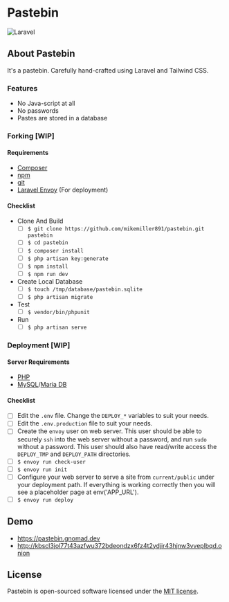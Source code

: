 # Pastebin

![Laravel](https://github.com/mikemiller891/pastebin/workflows/Laravel/badge.svg)

## About Pastebin

It's a pastebin. Carefully hand-crafted using Laravel and Tailwind CSS. 

### Features

  * No Java-script at all
  * No passwords
  * Pastes are stored in a database
  
### Forking [WIP]

#### Requirements

  * [Composer](https://getcomposer.org)
  * [npm](https://www.npmjs.com)
  * [git](https://git-scm.com)
  * [Laravel Envoy](https://laravel.com/docs/8.x/envoy) (For deployment)

#### Checklist

  - Clone And Build
      - [ ] ```$ git clone https://github.com/mikemiller891/pastebin.git pastebin```
      - [ ] ```$ cd pastebin```
      - [ ] ```$ composer install```
      - [ ] ```$ php artisan key:generate```
      - [ ] ```$ npm install```
      - [ ] ```$ npm run dev```
  - Create Local Database
      - [ ] ```$ touch /tmp/database/pastebin.sqlite```
      - [ ] ```$ php artisan migrate```
  - Test
      - [ ] ```$ vendor/bin/phpunit```
  - Run
      - [ ] ```$ php artisan serve```

### Deployment [WIP]

#### Server Requirements

  * [PHP](https://php.net)
  * [MySQL](https://www.mysql.com)/[Maria DB](https://mariadb.org)

#### Checklist

  - [ ] Edit the ```.env``` file. Change the ```DEPLOY_*``` variables to suit your needs. 
  - [ ] Edit the ```.env.production``` file to suit your needs.
  - [ ] Create the ```envoy``` user on web server. 
  This user should be able to securely ```ssh``` into the web server without a password, 
  and run ```sudo``` without a password. 
  This user should also have read/write access the ```DEPLOY_TMP``` and ```DEPLOY_PATH``` directories.
  - [ ] ```$ envoy run check-user```
  - [ ] ```$ envoy run init```
  - [ ] Configure your web server to serve a site from ```current/public``` under your deployment path. If everything is working correctly then you will see a placeholder page at env('APP_URL'). 
  - [ ] ```$ envoy run deploy```
  
## Demo

  * https://pastebin.gnomad.dev
  * http://kbscl3jol77t43azfwu372bdeondzx6fz4t2ydjir43hjnw3vveplbqd.onion

## License

Pastebin is open-sourced software licensed under the [MIT license](https://opensource.org/licenses/MIT).
